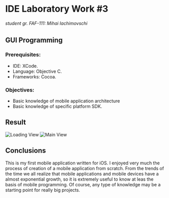 # IDE Laboratory Work #3
###### student gr. FAF-111: Mihai Iachimovschi

GUI Programming
---------------

### Prerequisites:
- IDE: XCode.
- Language: Objective C.
- Frameworks: Cocoa.

### Objectives:
- Basic knowledge of mobile application architecture
- Basic knowledge of specific platform SDK.

Result
------
![Loading View](https://raw.github.com/mishunika/IDE-labs/master/Lab%233/screenshot-loading-view.png)
![Main View](https://raw.github.com/mishunika/IDE-labs/master/Lab%233/screenshot-main-view.png)

Conclusions
-----------
This is my first mobile application written for iOS.
I enjoyed very much the process of creation of a mobile application from scratch.
From the trends of the time we all realize that mobile applications and mobile devices have a almost exponential growth, so it is extremely useful to know at leas the basis of mobile programming.
Of course, any type of knowledge may be a starting point for really big projects.
